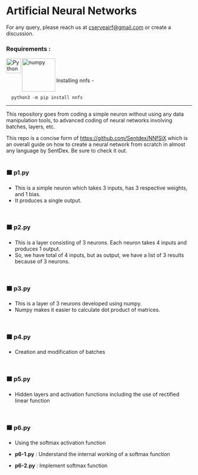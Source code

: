 # Artificial Neural Networks

For any query, please reach us at cserveairf@gmail.com or create a discussion.

### Requirements :
<img align="left" alt="Python" width="40px" src="https://img.icons8.com/color/72/python.png">
<img align="left" alt="numpy" width="90px" src="https://upload.wikimedia.org/wikipedia/commons/thumb/3/31/NumPy_logo_2020.svg/640px-NumPy_logo_2020.svg.png">
<br>
<br>
<br>
Installing nnfs -<br>
<br>  
    
      python3 -m pip install nnfs

***
This repository goes from coding a simple neuron without using any data manipulation tools, to advanced coding of neural networks involving batches, layers, etc.

This repo is a concise form of https://github.com/Sentdex/NNfSiX which is an overall guide on how to create a neural network from scratch in almost any language by SentDex. Be sure to check it out.
<br>
<br>

### 🟧 p1.py
* This is a simple neuron which takes 3 inputs, has 3 respective weights, and 1 bias. 
* It produces a single output.
<br>

### 🟧 p2.py
* This is a layer consisting of 3 neurons. Each neuron takes 4 inputs and produces 1 output. 
* So, we have total of 4 inputs, but as output, we have a list of 3 results because of 3 neurons.
<br>

### 🟧 p3.py
* This is a layer of 3 neurons developed using numpy. 
* Numpy makes it easier to calculate dot product of matrices.
<br>

### 🟧 p4.py
* Creation and modification of batches
<br>

### 🟧 p5.py
* Hidden layers and activation functions including the use of rectified linear function
<br>

### 🟧 p6.py
* Using the softmax activation function 

* **p6-1.py** : Understand the internal working of a softmax function 

* **p6-2.py** : Implement softmax function
